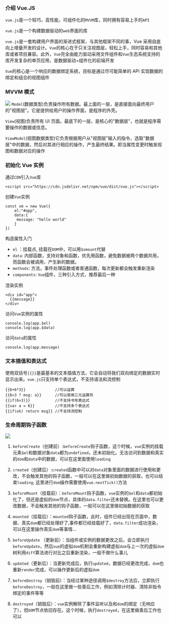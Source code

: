 ### 介绍 Vue.JS

`vue.js`是一个轻巧，高性能，可组件化的`MVVM`库，同时拥有容易上手的`API`

`vue.js`是一个构建数据驱动的`web`界面的库

`vue.js`是一套构建用户界面的渐进式框架，与其他框架不同的事，Vue 采用自底向上增量开发的设计。`Vue`的核心在于只关注视图层，轻松上手，同时容易和其他库或者项目兼容。此外，`Vue`完全由能力驱动采用文件组件和`Vue`生态系统支持的库开发复杂的单页应用，是数据驱动+组件化的前端开发

`Vue`的核心是一个响应的数据绑定系统，目标是通过尽可能简单的 API 实现数据的绑定和组合的视图组件

### MVVM 模式

![](https://user-gold-cdn.xitu.io/2020/4/22/171a069d0dae858b?w=693&h=288&f=png&s=14194)
`Model`(数据类型)负责操作所有数据。最上面的一层，是直接面向最终用户的"视图层"。它是提供给用户的操作界面，是程序的外壳。

`View`(视图)负责所有 UI 页面。最底下的一层，是核心的"数据层"，也就是程序需要操作的数据或信息。

`ViewModel`(视图数据类型)它负责根据用户从"视图层"输入的指令，选取"数据层"中的数据，然后对其进行相应的操作，产生最终结果。即当属性变更时触发视图和数据对应的操作

### 初始化 Vue 实例

通过`CDN`引入`Vue`库

```
<script src="https://cdn.jsdelivr.net/npm/vue/dist/vue.js"></script>
```

创建`Vue`实例

```
const vm = new Vue({
    el:"#app",
    data:{
     message: "hello world"
    }
})
```

构造属性入门

- `el` ：挂载点, 挂载在`DOM`中，可以用`$smount`代替
- `data`: 内部函数，支持对象和函数，优先用函数，避免数据被两个数据共用，而函数会被调用，产生新的数据。
- `methods`: 方法，事件处理函数或者普通函数，每次更新都会触发重新渲染
- `components`: `Vue`组件，三种引入方式，推荐最后一种

渲染实例

```
<div id="app">
  {{message}}
</div>
```

访问`Vue`实例的属性

```
console.log(app.$el)
console.log(app.$data)
```

访问`data`的属性

```
console.log(app.message)
```

### 文本插值和表达式

使用双括号`{{}}`是最基本的文本插值方法，它会自动将我们双向绑定的数据实时显示出来。`vue.js`只支持单个表达式，不支持语法和流控制

```
{{6+6*3}}             //可以运算
{{6>3 ? msg: a}}      //可以使用三元运算符
{{if(6>3)}}           //不支持书写表达式
{{var a = 6}}         //不支持多个表达式
{{if(ok) return msg}} //不支持流控制
```

### 生命周期钩子函数

![](https://user-gold-cdn.xitu.io/2020/4/22/171a0eb4232e9a24?w=1200&h=3039&f=png&s=77677)

1. `beforeCreate`（创建前）:`beforeCreate`钩子函数，这个时候，`vue`实例的挂载元素`$el`和数据对象`data`都为`undefined`，还未初始化。无法访问到数据和真实的`dom`和`data`中的数据，可以在这里面使用`loading`

2. `created`（创建后）:`created`函数中可以对`data`对象里面的数据进行使用和更改，不会触发其他的钩子函数，一般可以在这里做初始数据的获取，也可以结束`loading`; 这里进行`dom`操作需要使用`vue.nextTick()`方法

3. `beforeMount`（挂载前）：`beforeMount`钩子函数，`vue`实例的`$el`和`data`都初始化了，但还是虚拟的`dom`节点，具体的`data.filter`还未替换。在这里也可以更改数据，不会触发其他的钩子函数，一般可以在这里做初始数据的获取

4. `mounted`（挂载后）：`mounted`钩子函数，此时，组件已经出现在页面中，数据、真实`dom`都已经处理好了,事件都已经挂载好了，`data.filter`成功渲染，可以在这里操作真实`dom`等事情...

5. `beforeUpdate` （更新前）：当组件或实例的数据更改之后，会立即执行`beforeUpdate`，然后`vue`的虚拟`dom`机制会重新构建虚拟`dom`与上一次的虚拟`dom`树利用`diff`算法进行对比之后重新渲染，一般不做什么事儿

6. `updated`（更新后）：当更新完成后，执行`updated`，数据已经更改完成，`dom`也重新`render`完成，可以操作更新后的虚拟`dom`

7. `beforeDestroy`（销毁前）：当经过某种途径调用`$destroy`方法后，立即执行`beforeDestroy`，一般在这里做一些善后工作，例如清除计时器、清除非指令绑定的事件等等

8. `destroyed`（销毁后）：`vue`实例解除了事件监听以及和`dom`的绑定（无响应了），但`DOM`节点依旧存在。这个时候，执行`destroyed`，在这里做善后工作也可以
